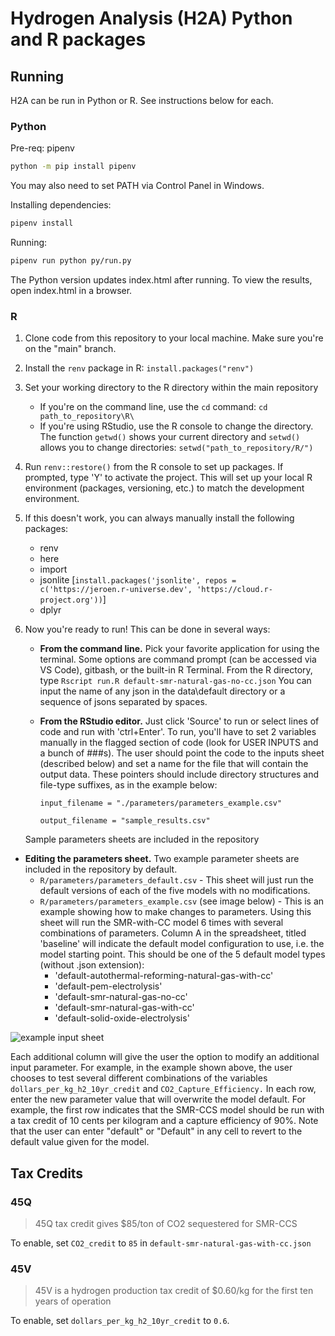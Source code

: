 # Hydrogen Analysis (H2A) Python and R packages

## Running

H2A can be run in Python or R. See instructions below for each.

### Python

Pre-req: pipenv

```bash
python -m pip install pipenv
```

You may also need to set PATH via Control Panel in Windows.

Installing dependencies:

```bash
pipenv install
```

Running:
  
```bash
pipenv run python py/run.py
```

The Python version updates index.html after running. To view the results, open index.html in a browser.

### R
1. Clone code from this repository to your local machine. Make sure you're on the "main" branch.
2. Install the `renv` package in R: `install.packages("renv")`
3. Set your working directory to the R directory within the main repository
     * If you're on the command line, use the `cd` command: `cd path_to_repository\R\`
     * If you're using RStudio, use the R console to change the directory. The function `getwd()` shows your current directory and `setwd()` allows you to change directories: `setwd("path_to_repository/R/")`
4. Run `renv::restore()` from the R console to set up packages. If prompted, type 'Y' to activate the project. This will set up your local R environment (packages, versioning, etc.) to match the development environment.
5. If this doesn't work, you can always manually install the following packages:
     * renv
     * here
     * import
     * jsonlite [`install.packages('jsonlite', repos = c('https://jeroen.r-universe.dev', 'https://cloud.r-project.org'))`]
     * dplyr
6. Now you're ready to run! This can be done in several ways:
     * **From the command line.** Pick your favorite application for using the terminal. Some options are command prompt (can be accessed via VS Code), gitbash, or the built-in R Terminal. From the R directory, type `Rscript run.R default-smr-natural-gas-no-cc.json` You can input the name of any json in the data\default directory or a sequence of jsons separated by spaces.
     * **From the RStudio editor.** Just click 'Source' to run or select lines of code and run with 'ctrl+Enter'. To run, you'll have to set 2 variables manually in the flagged section of code (look for USER INPUTS and a bunch of ###s). The user should point the code to the inputs sheet (described below) and set a name for the file that will contain the output data. These pointers should include directory structures and file-type suffixes, as in the example below:

       `input_filename = "./parameters/parameters_example.csv"`
       
       `output_filename = "sample_results.csv"`

     Sample parameters sheets are included in the repository
* **Editing the parameters sheet.** Two example parameter sheets are included in the repository by default.
    * `R/parameters/parameters_default.csv` - This sheet will just run the default versions of each of the five models with no modifications.
    * `R/parameters/parameters_example.csv` (see image below) - This is an example showing how to make changes to parameters. Using this sheet will run the SMR-with-CC model 6 times with several combinations of parameters.
Column A in the spreadsheet, titled 'baseline' will indicate the default model configuration to use, i.e. the model starting point. This should be one of the 5 default model types (without .json extension):
      * 'default-autothermal-reforming-natural-gas-with-cc'
      * 'default-pem-electrolysis'
      * 'default-smr-natural-gas-no-cc'
      * 'default-smr-natural-gas-with-cc'
      * 'default-solid-oxide-electrolysis'

![example input sheet](https://i.imgur.com/3IpWTch.png)

Each additional column will give the user the option to modify an additional input parameter. For example, in the example shown above, the user chooses to test several different combinations of the variables `dollars_per_kg_h2_10yr_credit` and `CO2_Capture_Efficiency.` In each row, enter the new parameter value that will overwrite the model default. For example, the first row indicates that the SMR-CCS model should be run with a tax credit of 10 cents per kilogram and a capture efficiency of 90%. Note that the user can enter "default" or "Default" in any cell to revert to the default value given for the model.

## Tax Credits

### 45Q

> 45Q tax credit gives $85/ton of CO2 sequestered for SMR-CCS

To enable, set `CO2_credit` to `85` in `default-smr-natural-gas-with-cc.json`

### 45V

> 45V is a hydrogen production tax credit of $0.60/kg for the first ten years of operation

To enable, set `dollars_per_kg_h2_10yr_credit` to `0.6`.
